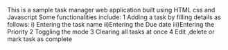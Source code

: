 This is a sample task manager web application built using HTML css and Javascript
Some functionalities include:
1 Adding a task by filling details as follows:
  i) Entering the task name
  ii)Entering the Due date
  iii)Entering the Priority
2 Toggling the mode
3 Clearing all tasks at once
4 Edit ,delete or mark task as complete

